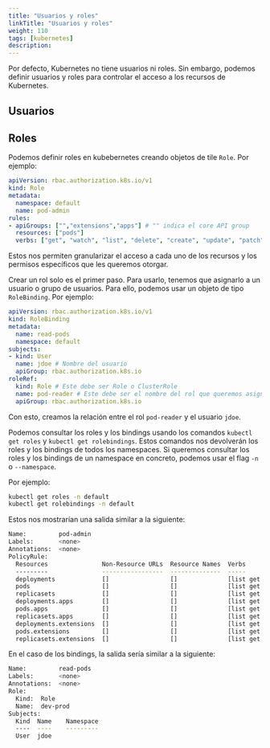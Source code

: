 ```yaml
---
title: "Usuarios y roles"
linkTitle: "Usuarios y roles"
weight: 110 
tags: [kubernetes]
description:  
---
```


Por defecto, Kubernetes no tiene usuarios ni roles. Sin embargo, podemos definir usuarios y roles para controlar el acceso a los recursos de Kubernetes.

## Usuarios


## Roles
Podemos definir roles en kubebernetes creando objetos de tile `Role`. Por ejemplo:

```yaml
apiVersion: rbac.authorization.k8s.io/v1
kind: Role
metadata:
  namespace: default
  name: pod-admin
rules:
- apiGroups: ["","extensions","apps"] # "" indica el core API group
  resources: ["pods"]
  verbs: ["get", "watch", "list", "delete", "create", "update", "patch"] # Podríamos usar * para indicar todos los verbos
```

Estos nos permiten granularizar el acceso a cada uno de los recursos y los permisos específicos que les queremos otorgar.

Crear un rol solo es el primer paso. Para usarlo, tenemos que asignarlo a un usuario o grupo de usuarios. Para ello, podemos usar un objeto de tipo `RoleBinding`. Por ejemplo:

```yaml
apiVersion: rbac.authorization.k8s.io/v1
kind: RoleBinding
metadata:
  name: read-pods
  namespace: default
subjects:
- kind: User
  name: jdoe # Nombre del usuario
  apiGroup: rbac.authorization.k8s.io
roleRef:
  kind: Role # Este debe ser Role o ClusterRole
  name: pod-reader # Este debe ser el nombre del rol que queremos asignar
  apiGroup: rbac.authorization.k8s.io
```
Con esto, creamos la relación entre el rol `pod-reader` y el usuario `jdoe`.

Podemos consultar los roles y los bindings usando los comandos `kubectl get roles` y `kubectl get rolebindings`. Estos comandos nos devolverán los roles y los bindings de todos los namespaces. Si queremos consultar los roles y los bindings de un namespace en concreto, podemos usar el flag `-n` o `--namespace`.

Por ejemplo:

```bash
kubectl get roles -n default
kubectl get rolebindings -n default
```

Estos nos mostrarían una salida similar a la siguiente:
```bash
Name:         pod-admin
Labels:       <none>
Annotations:  <none>
PolicyRule:
  Resources               Non-Resource URLs  Resource Names  Verbs
  ---------               -----------------  --------------  -----
  deployments             []                 []              [list get watch create update patch delete]
  pods                    []                 []              [list get watch create update patch delete]
  replicasets             []                 []              [list get watch create update patch delete]
  deployments.apps        []                 []              [list get watch create update patch delete]
  pods.apps               []                 []              [list get watch create update patch delete]
  replicasets.apps        []                 []              [list get watch create update patch delete]
  deployments.extensions  []                 []              [list get watch create update patch delete]
  pods.extensions         []                 []              [list get watch create update patch delete]
  replicasets.extensions  []                 []              [list get watch create update patch delete]
```
En el caso de los bindings, la salida sería similar a la siguiente:
```bash
Name:         read-pods
Labels:       <none>
Annotations:  <none>
Role:
  Kind:  Role
  Name:  dev-prod
Subjects:
  Kind  Name    Namespace
  ----  ----    ---------
  User  jdoe